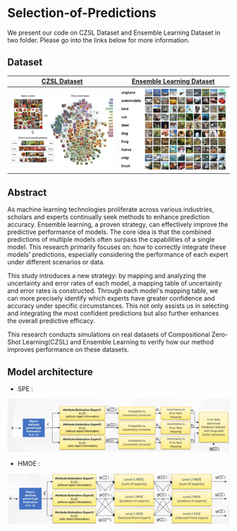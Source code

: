 # Selection-of-Predictions

We present our code on CZSL Dataset and Ensemble Learning Dataset in two folder. Please go into the links below for more information.

## Dataset

[**CZSL Dataset**](https://github.com/SerenityOuO/Selection-of-Predictions-SoP/tree/main/DFSP_project) |  [**Ensemble Learning Dataset**](https://github.com/SerenityOuO/Selection-of-Predictions-SoP/tree/main/test-ensemble-learning)
:-------------------------:|:-------------------------:
<img src="img/CZSL.jpg" alt="drawing" width="400"/> |  <img src="img/Ensemble Learning.jpg" alt="drawing" width="400"/>

## Abstract
As machine learning technologies proliferate across various industries, scholars and experts continually seek methods to enhance prediction accuracy. Ensemble learning, a proven strategy, can effectively improve the predictive performance of models. The core idea is that the combined predictions of multiple models often surpass the capabilities of a single model. This research primarily focuses on: how to correctly integrate these models' predictions, especially considering the performance of each expert under different scenarios or data.

This study introduces a new strategy: by mapping and analyzing the uncertainty and error rates of each model, a mapping table of uncertainty and error rates is constructed. Through each model's mapping table, we can more precisely identify which experts have greater confidence and accuracy under specific circumstances. This not only assists us in selecting and integrating the most confident predictions but also further enhances the overall predictive efficacy.

This research conducts simulations on real datasets of Compositional Zero-Shot Learning(CZSL) and Ensemble Learning to verify how our method improves performance on these datasets.

## Model architecture

-  SPE :
<img src="img/SPE.jpg" alt="drawing" width="900"/>

-  HMOE :
<img src="img/HMOE.jpg" alt="drawing" width="900"/>

